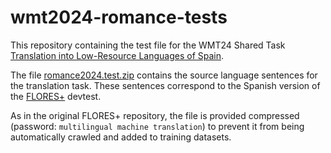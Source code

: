 # wmt2024-romance-tests
This repository containing the test file for the WMT24 Shared Task [Translation into Low-Resource Languages of Spain](https://www2.statmt.org/wmt24/romance-task.html).

The file [romance2024.test.zip](https://github.com/transducens/wmt2024-romance-tests/raw/main/romance2024.test.zip) contains the source language sentences for the translation task. These sentences correspond to the Spanish version of the [FLORES+](https://github.com/openlanguagedata/flores) devtest.

As in the original FLORES+ repository, the file is provided compressed (password: `multilingual machine translation`) to prevent it from being automatically crawled and added to training datasets.
